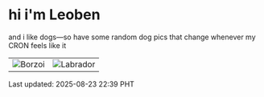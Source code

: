 # hi i'm Leoben

and i like dogs—so have some random dog pics that change whenever my CRON feels like it

|  |  |
|--------|----------|
| ![Borzoi](https://random-dog-vercel.vercel.app/api/random-borzoi?v=1755959990) | ![Labrador](https://random-dog-vercel.vercel.app/api/random-labrador?v=1755959990) |

Last updated: 2025-08-23 22:39 PHT
